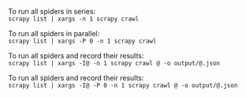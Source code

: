 To run all spiders in series:\
`scrapy list | xargs -n 1 scrapy crawl`

To run all spiders in parallel:\
`scrapy list | xargs -P 0 -n 1 scrapy crawl`

To run all spiders and record their results:\
`scrapy list | xargs -I@ -n 1 scrapy crawl @ -o output/@.json`

To run all spiders and record their results:\
`scrapy list | xargs -I@ -P 0 -n 1 scrapy crawl @ -o output/@.json`